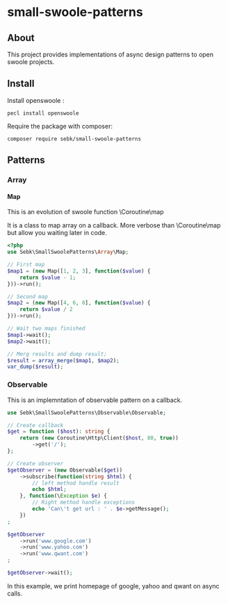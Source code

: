 # small-swoole-patterns
## About
This project provides implementations of async design patterns to open swoole projects.

## Install

Install openswoole :
```
pecl install openswoole
```

Require the package with composer:
```
composer require sebk/small-swoole-patterns
```

## Patterns

### Array

#### Map

This is an evolution of swoole function \Coroutine\map

It is a class to map array on a callback. More verbose than \Coroutine\map but allow you waiting later in code.

```php
<?php
use Sebk\SmallSwoolePatterns\Array\Map;

// First map
$map1 = (new Map([1, 2, 3], function($value) {
    return $value - 1;
}))->run();

// Second map
$map2 = (new Map([4, 6, 8], function($value) {
    return $value / 2
}))->run();

// Wait two maps finished
$map1->wait();
$map2->wait();

// Merg results and dump result;
$result = array_merge($map1, $map2);
var_dump($result);
```

### Observable

This is an implemntation of observable pattern on a callback.

```php
use Sebk\SmallSwoolePatterns\Observable\Observable;

// Create callback
$get = function ($host): string {
    return (new Coroutine\Http\Client($host, 80, true))
        ->get('/');
};

// Create observer
$getObserver = (new Observable($get))
    ->subscribe(function(string $html) {
        // left method handle result
        echo $html;
    }, function(\Exception $e) {
        // Right method handle exceptions
        echo 'Can\'t get url : ' . $e->getMessage();
    })
;

$getObserver
    ->run('www.google.com')
    ->run('www.yahoo.com')
    ->run('www.qwant.com')
;

$getObserver->wait();
```

In this example, we print homepage of google, yahoo and qwant on async calls.